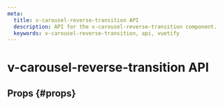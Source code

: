 ```yaml
---
meta:
  title: v-carousel-reverse-transition API
  description: API for the v-carousel-reverse-transition component.
  keywords: v-carousel-reverse-transition, api, vuetify
---
```


# v-carousel-reverse-transition API

<entry-ad />

## Props {#props}

<api-section name="v-carousel-reverse-transition" section="props" />

<backmatter />
